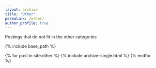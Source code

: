 ```yaml
---
layout: archive
title: "Other"
permalink: /other/
author_profile: true
---
```


Postings that do not fit in the other categories

{% include base_path %}

{% for post in site.other %}
  {% include archive-single.html %}
{% endfor %}